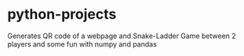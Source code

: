 # python-projects
Generates QR code of a webpage and 
Snake-Ladder Game between 2 players
and some fun with numpy and pandas
